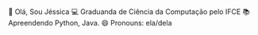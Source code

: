 👋 Olá, Sou Jéssica
💻 Graduanda de Ciência da Computação pelo IFCE
📚 Apreendendo Python, Java.
😄 Pronouns: ela/dela
